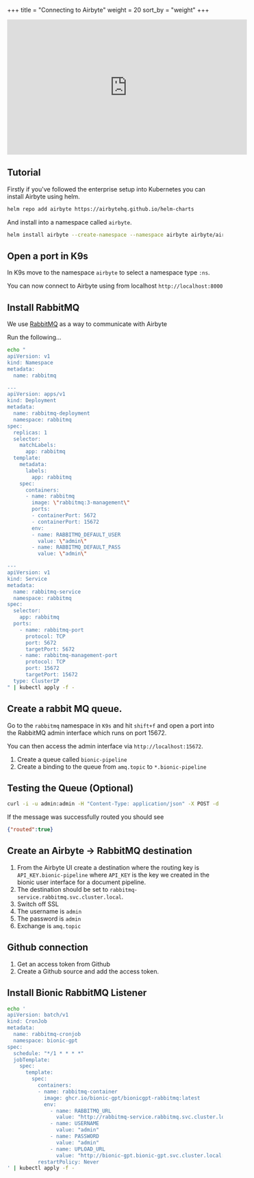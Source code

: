 +++
title = "Connecting to Airbyte"
weight = 20
sort_by = "weight"
+++
<iframe width="560" height="315" src="https://www.youtube.com/embed/fBC-5MYemao?si=ZoL6It4xYK1pXs0D" title="YouTube video player" frameborder="0" allow="accelerometer; autoplay; clipboard-write; encrypted-media; gyroscope; picture-in-picture; web-share" allowfullscreen></iframe>

## Tutorial

Firstly if you've followed the enterprise setup into Kubernetes you can install Airbyte using helm.

```sh
helm repo add airbyte https://airbytehq.github.io/helm-charts
```

And install into a namespace called `airbyte`.

```sh
helm install airbyte --create-namespace --namespace airbyte airbyte/airbyte
```

## Open a port in K9s

In K9s move to the namespace `airbyte` to select a namespace type `:ns`.

You can now connect to Airbyte using from localhost `http://localhost:8000`

## Install RabbitMQ

We use [RabbitMQ](https://www.rabbitmq.com/) as a way to communicate with Airbyte

Run the following...

```sh
echo "
apiVersion: v1
kind: Namespace
metadata:
  name: rabbitmq

---
apiVersion: apps/v1
kind: Deployment
metadata:
  name: rabbitmq-deployment
  namespace: rabbitmq
spec:
  replicas: 1
  selector:
    matchLabels:
      app: rabbitmq
  template:
    metadata:
      labels:
        app: rabbitmq
    spec:
      containers:
      - name: rabbitmq
        image: \"rabbitmq:3-management\"
        ports:
        - containerPort: 5672
        - containerPort: 15672
        env:
        - name: RABBITMQ_DEFAULT_USER
          value: \"admin\"
        - name: RABBITMQ_DEFAULT_PASS
          value: \"admin\"

---
apiVersion: v1
kind: Service
metadata:
  name: rabbitmq-service
  namespace: rabbitmq
spec:
  selector:
    app: rabbitmq
  ports:
    - name: rabbitmq-port
      protocol: TCP
      port: 5672
      targetPort: 5672
    - name: rabbitmq-management-port
      protocol: TCP
      port: 15672
      targetPort: 15672
  type: ClusterIP
" | kubectl apply -f -
```

## Create a rabbit MQ queue.

Go to the `rabbitmq` namespace in `K9s` and hit `shift+f` and open a port into the RabbitMQ admin interface which runs on port 15672.

You can then access the admin interface via `http://localhost:15672`.

1. Create a queue called `bionic-pipeline`
1. Create a binding to the queue from `amq.topic` to `*.bionic-pipeline`

## Testing the Queue (Optional)

```sh
curl -i -u admin:admin -H "Content-Type: application/json" -X POST -d '{"properties":{},"routing_key":"123456.bionic-pipeline","payload":"Your_Message_Content","payload_encoding":"string"}' http://localhost:15672/api/exchanges/%2F/amq.topic/publish
```

If the message was successfully routed you should see

```json
{"routed":true}
```

## Create an Airbyte -> RabbitMQ destination

1. From the Airbyte UI create a destination where the routing key is `API_KEY.bionic-pipeline` where `API_KEY` is the key we created in the bionic user interface for a document pipeline.
1. The destination should be set to `rabbitmq-service.rabbitmq.svc.cluster.local`.
1. Switch off SSL
1. The username is `admin`
1. The password is `admin`
1. Exchange is `amq.topic`

## Github connection

1. Get an access token from Github
1. Create a Github source and add the access token.

## Install Bionic RabbitMQ Listener

```sh
echo '
apiVersion: batch/v1
kind: CronJob
metadata:
  name: rabbitmq-cronjob
  namespace: bionic-gpt
spec:
  schedule: "*/1 * * * *"
  jobTemplate:
    spec:
      template:
        spec:
          containers:
          - name: rabbitmq-container
            image: ghcr.io/bionic-gpt/bionicgpt-rabbitmq:latest
            env:
              - name: RABBITMQ_URL
                value: "http://rabbitmq-service.rabbitmq.svc.cluster.local:15672/api/queues/%2f/bionic-pipeline/get"
              - name: USERNAME
                value: "admin"
              - name: PASSWORD
                value: "admin"
              - name: UPLOAD_URL
                value: "http://bionic-gpt.bionic-gpt.svc.cluster.local:7903/v1/document_upload"
          restartPolicy: Never
' | kubectl apply -f -
```